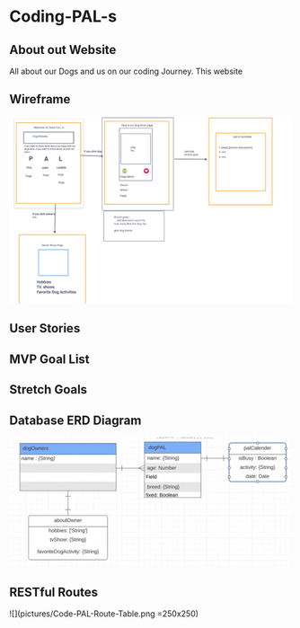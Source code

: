 # Coding-PAL-s
## About out Website
All about our Dogs and us on our coding Journey. This website 

## Wireframe
![](pictures/wireFrameCodingPal.png)

## User Stories

## MVP Goal List

## Stretch Goals

## Database ERD Diagram
![](pictures/ERD-Diagram.png)

## RESTful Routes
![](pictures/Code-PAL-Route-Table.png =250x250)

